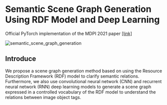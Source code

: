 # Semantic Scene Graph Generation Using RDF Model and Deep Learning

Official PyTorch implementation of the MDPI 2021 paper [[link]](https://www.mdpi.com/2076-3417/11/2/826/htm) <br>

![semantic_scene_graph_generation](https://user-images.githubusercontent.com/42240862/150675917-c594137b-1ac4-4f49-a9ec-ecf6c8196646.png)

## Introduce
 We propose a scene graph generation method based on using the Resource Description Framework (RDF) model to clarify semantic relations. <br>
 Furthermore, we also use convolutional neural network (CNN) and recurrent neural network (RNN) deep learning models to generate a scene graph expressed in a controlled vocabulary of the RDF model to understand the relations between image object tags.
 
 
